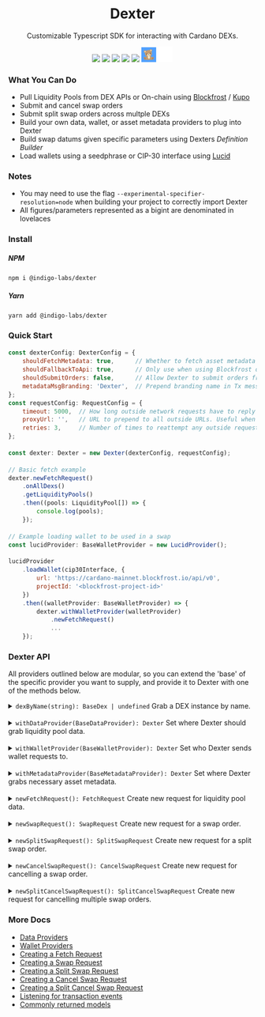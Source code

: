 <div align="center">
    <h1 align="center">Dexter</h1>
    <p align="center">Customizable Typescript SDK for interacting with Cardano DEXs.</p>
    <img src="https://raw.githubusercontent.com/IndigoProtocol/dexter/master/src/dex/logo/sundaeswap.png" width="30" />
    <img src="https://raw.githubusercontent.com/IndigoProtocol/dexter/master/src/dex/logo/minswap.png" width="30" /> 
    <img src="https://raw.githubusercontent.com/IndigoProtocol/dexter/master/src/dex/logo/muesliswap.png" width="30" />
    <img src="https://raw.githubusercontent.com/IndigoProtocol/dexter/master/src/dex/logo/wingriders.png" width="30" />
    <img src="https://raw.githubusercontent.com/IndigoProtocol/dexter/master/src/dex/logo/vyfinance.png" width="30" />
    <img src="https://raw.githubusercontent.com/IndigoProtocol/dexter/master/src/dex/logo/teddyswap.png" width="30" />
    <img src="https://raw.githubusercontent.com/IndigoProtocol/dexter/master/src/dex/logo/spectrum.png" width="30" />
</div>

### What You Can Do
- Pull Liquidity Pools from DEX APIs or On-chain using [Blockfrost](https://blockfrost.io/) / [Kupo](https://github.com/CardanoSolutions/kupo)
- Submit and cancel swap orders
- Submit split swap orders across multple DEXs
- Build your own data, wallet, or asset metadata providers to plug into Dexter
- Build swap datums given specific parameters using Dexters _Definition Builder_
- Load wallets using a seedphrase or CIP-30 interface using [Lucid](https://github.com/spacebudz/lucid)

### Notes
- You may need to use the flag `--experimental-specifier-resolution=node` when building your project to correctly import Dexter
- All figures/parameters represented as a bigint are denominated in lovelaces

### Install

##### NPM
```
npm i @indigo-labs/dexter
```

##### Yarn
```
yarn add @indigo-labs/dexter
```

### Quick Start

```js
const dexterConfig: DexterConfig = {
    shouldFetchMetadata: true,      // Whether to fetch asset metadata (Best to leave this `true` for accurate pool info)
    shouldFallbackToApi: true,      // Only use when using Blockfrost or Kupo as data providers. On failure, fallback to the DEX API to grab necessary data
    shouldSubmitOrders: false,      // Allow Dexter to submit orders from swap requests. Useful during development
    metadataMsgBranding: 'Dexter',  // Prepend branding name in Tx message
};
const requestConfig: RequestConfig = {
    timeout: 5000,  // How long outside network requests have to reply
    proxyUrl: '',   // URL to prepend to all outside URLs. Useful when dealing with CORs
    retries: 3,     // Number of times to reattempt any outside request
};

const dexter: Dexter = new Dexter(dexterConfig, requestConfig);

// Basic fetch example
dexter.newFetchRequest()
    .onAllDexs()
    .getLiquidityPools()
    .then((pools: LiquidityPool[]) => {
        console.log(pools);
    });

// Example loading wallet to be used in a swap
const lucidProvider: BaseWalletProvider = new LucidProvider();

lucidProvider
    .loadWallet(cip30Interface, {
        url: 'https://cardano-mainnet.blockfrost.io/api/v0',
        projectId: '<blockfrost-project-id>'
    })
    .then((walletProvider: BaseWalletProvider) => {
        dexter.withWalletProvider(walletProvider)
            .newFetchRequest()
            ...
    });
```

### Dexter API
All providers outlined below are modular, so you can extend the 'base' of the specific provider you want to supply, and provide it
to Dexter with one of the methods below.

<details>
<summary><code>dexByName(string): BaseDex | undefined</code> Grab a DEX instance by name.</summary>

##### Using

```js
dexter.dexByName(Minswap.identifier)
    ...
```
</details>

<br>

<details>
<summary><code>withDataProvider(BaseDataProvider): Dexter</code> Set where Dexter should grab liquidity pool data.</summary>

By default, Dexter will use the DEX APIs to grab information. However, you can use
[Blockfrost](https://github.com/IndigoProtocol/dexter/blob/master/docs/providers/data.md) or
[Kupo](https://github.com/IndigoProtocol/dexter/blob/master/docs/providers/data.md) to supply your own data.

##### Using

```js
const provider: BaseDataProvider = new BlockfrostProvider(
    {
        url: 'https://cardano-mainnet.blockfrost.io/api/v0',
        projectId: '<blockfrost-project-id>',
    }
);

dexter.withDataProvider(provider)
    ...
```
</details>

<br>

<details>
<summary><code>withWalletProvider(BaseWalletProvider): Dexter</code> Set who Dexter sends wallet requests to.</summary>

At this time, Dexter only supplies a Mock wallet provider & a [Lucid provider](./docs/providers/wallet.md). Behind the scenes,
the lucid provider leverages [Lucid](https://github.com/spacebudz/lucid) to manage your wallet & create transactions.

##### Using

```js
const provider: BaseWalletProvider = new LucidProvider();
const seedphrase: string[] = ['...'];
const blockfrostConfig: BlockfrostConfig = {
    url: 'https://cardano-mainnet.blockfrost.io/api/v0',
    projectId: '<blockfrost-project-id>',
};

provider.loadWalletFromSeedPhrase(seedphrase, blockfrostConfig)
    .then((walletProvider: BaseWalletProvider) => {
        dexter.withWalletProvider(walletProvider)
            ...
    });
```
</details>

<br>

<details>
<summary><code>withMetadataProvider(BaseMetadataProvider): Dexter</code> Set where Dexter grabs necessary asset metadata.</summary>

By default, Dexter will use the [Cardano Token Registry](https://github.com/cardano-foundation/cardano-token-registry) for grabbing
asset metadata. You can extend the `BaseMetadataProvider` interface to provide your own metadata.

##### Using

```js
const provider: BaseMetadataProvider = new TokenRegistryProvider();

dexter.withMetadataProvider(provider)
    ...
```
</details>

<br>

<details>
<summary><code>newFetchRequest(): FetchRequest</code> Create new request for liquidity pool data.</summary>

For available methods on the `FetchRequest` instance, please see those specific
[docs](https://github.com/IndigoProtocol/dexter/blob/master/docs/requests/fetch-request.md).

##### Using

```js
dexter.newFetchRequest()
    ...
```
</details>

<br>

<details>
<summary><code>newSwapRequest(): SwapRequest</code> Create new request for a swap order.</summary>

For available methods on the `SwapRequest` instance, please see those specific
[docs](https://github.com/IndigoProtocol/dexter/blob/master/docs/requests/swap-request.md).

##### Using

```js
dexter.newSwapRequest()
    ...
```
</details>

<br>

<details>
<summary><code>newSplitSwapRequest(): SplitSwapRequest</code> Create new request for a split swap order.</summary>

For available methods on the `SplitSwapRequest` instance, please see those specific
[docs](https://github.com/IndigoProtocol/dexter/blob/master/docs/requests/split-swap-request.md).

##### Using

```js
dexter.newSplitSwapRequest()
    ...
```
</details>

<br>

<details>
<summary><code>newCancelSwapRequest(): CancelSwapRequest</code> Create new request for cancelling a swap order.</summary>

For available methods on the `CancelSwapRequest` instance, please see those specific
[docs](https://github.com/IndigoProtocol/dexter/blob/master/docs/requests/cancel-swap-request.md).

##### Using

```js
dexter.newCancelSwapRequest()
    ...
```
</details>

<br>

<details>
<summary><code>newSplitCancelSwapRequest(): SplitCancelSwapRequest</code> Create new request for cancelling multiple swap orders.</summary>

For available methods on the `SplitCancelSwapRequest` instance, please see those specific
[docs](https://github.com/IndigoProtocol/dexter/blob/master/docs/requests/split-cancel-swap-request.md).

##### Using

```js
dexter.newSplitCancelSwapRequest()
    ...
```
</details>

### More Docs

- [Data Providers](https://github.com/IndigoProtocol/dexter/blob/master/docs/providers/data.md)
- [Wallet Providers](https://github.com/IndigoProtocol/dexter/blob/master/docs/providers/wallet.md)
- [Creating a Fetch Request](https://github.com/IndigoProtocol/dexter/blob/master/docs/requests/fetch-request.md)
- [Creating a Swap Request](https://github.com/IndigoProtocol/dexter/blob/master/docs/requests/swap-request.md)
- [Creating a Split Swap Request](https://github.com/IndigoProtocol/dexter/blob/master/docs/requests/split-swap-request.md)
- [Creating a Cancel Swap Request](https://github.com/IndigoProtocol/dexter/blob/master/docs/requests/cancel-swap-request.md)
- [Creating a Split Cancel Swap Request](https://github.com/IndigoProtocol/dexter/blob/master/docs/requests/split-cancel-swap-request.md)
- [Listening for transaction events](https://github.com/IndigoProtocol/dexter/blob/master/docs/dex-transaction.md)
- [Commonly returned models](https://github.com/IndigoProtocol/dexter/blob/master/docs/models.md)

